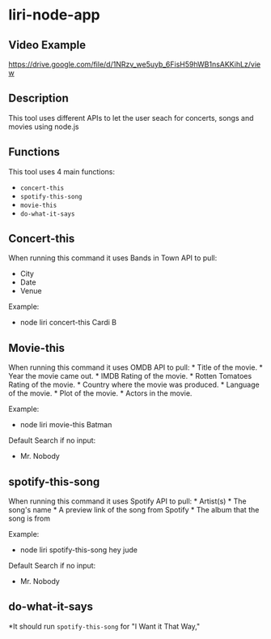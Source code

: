 # liri-node-app

## Video Example
https://drive.google.com/file/d/1NRzv_we5uyb_6FisH59hWB1nsAKKihLz/view

## Description
This tool uses different APIs to let the user seach for concerts, songs and movies using node.js

## Functions
This tool uses 4 main functions:
* `concert-this`
* `spotify-this-song`
* `movie-this`
* `do-what-it-says`

## Concert-this
When running this command it uses Bands in Town API to pull:
* City
* Date
* Venue

Example:
* node liri concert-this Cardi B

## Movie-this
When running this command it uses OMDB API to pull:
       * Title of the movie.
       * Year the movie came out.
       * IMDB Rating of the movie.
       * Rotten Tomatoes Rating of the movie.
       * Country where the movie was produced.
       * Language of the movie.
       * Plot of the movie.
       * Actors in the movie.

Example:
* node liri movie-this Batman

Default Search if no input:
* Mr. Nobody

## spotify-this-song
When running this command it uses Spotify API to pull:
     * Artist(s)
     * The song's name
     * A preview link of the song from Spotify
     * The album that the song is from

Example:
* node liri spotify-this-song hey jude

Default Search if no input:
* Mr. Nobody

## do-what-it-says
*It should run `spotify-this-song` for "I Want it That Way," 
